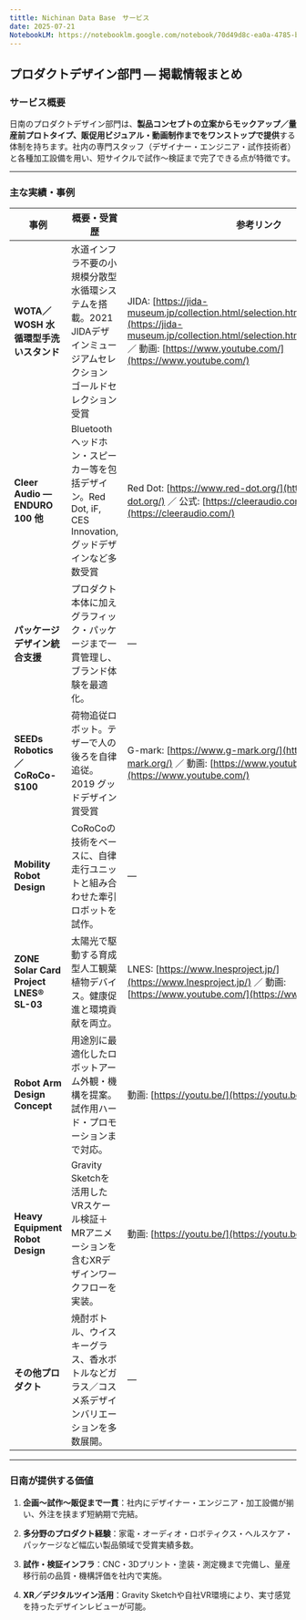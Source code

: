 ```yaml
---
tittle: Nichinan Data Base　サービス
date: 2025-07-21
NotebookLM: https://notebooklm.google.com/notebook/70d49d8c-ea0a-4785-b594-91855f1bd099
---
```

## **プロダクトデザイン部門 ― 掲載情報まとめ**

  

### **サービス概要**

  

日南のプロダクトデザイン部門は、**製品コンセプトの立案からモックアップ／量産前プロトタイプ、販促用ビジュアル・動画制作までをワンストップで提供**する体制を持ちます。社内の専門スタッフ（デザイナー・エンジニア・試作技術者）と各種加工設備を用い、短サイクルで試作〜検証まで完了できる点が特徴です。

---

### **主な実績・事例**

|**事例**|**概要・受賞歴**|**参考リンク**|
|---|---|---|
|**WOTA／WOSH 水循環型手洗いスタンド**|水道インフラ不要の小規模分散型水循環システムを搭載。2021 JIDAデザインミュージアムセレクション ゴールドセレクション受賞|JIDA: [https://jida-museum.jp/collection.html/selection.html/selection23/wosh/](https://jida-museum.jp/collection.html/selection.html/selection23/wosh/) ／ 動画: [https://www.youtube.com/](https://www.youtube.com/)|
|**Cleer Audio — ENDURO 100 他**|Bluetoothヘッドホン・スピーカー等を包括デザイン。Red Dot, iF, CES Innovation, グッドデザインなど多数受賞|Red Dot: [https://www.red-dot.org/](https://www.red-dot.org/) ／ 公式: [https://cleeraudio.com/](https://cleeraudio.com/)|
|**パッケージデザイン統合支援**|プロダクト本体に加えグラフィック・パッケージまで一貫管理し、ブランド体験を最適化。|—|
|**SEEDs Robotics／CoRoCo-S100**|荷物追従ロボット。テザーで人の後ろを自律追従。2019 グッドデザイン賞受賞|G-mark: [https://www.g-mark.org/](https://www.g-mark.org/) ／ 動画: [https://www.youtube.com/](https://www.youtube.com/)|
|**Mobility Robot Design**|CoRoCoの技術をベースに、自律走行ユニットと組み合わせた牽引ロボットを試作。|—|
|**ZONE Solar Card Project LNES® SL-03**|太陽光で駆動する育成型人工観葉植物デバイス。健康促進と環境貢献を両立。|LNES: [https://www.lnesproject.jp/](https://www.lnesproject.jp/) ／ 動画: [https://www.youtube.com/](https://www.youtube.com/)|
|**Robot Arm Design Concept**|用途別に最適化したロボットアーム外観・機構を提案。試作用ハード・プロモーションまで対応。|動画: [https://youtu.be/](https://youtu.be/)|
|**Heavy Equipment Robot Design**|Gravity Sketchを活用したVRスケール検証＋MRアニメーションを含むXRデザインワークフローを実装。|動画: [https://youtu.be/](https://youtu.be/)|
|**その他プロダクト**|焼酎ボトル、ウイスキーグラス、香水ボトルなどガラス／コスメ系デザインバリエーションを多数展開。|—|

---

### **日南が提供する価値**

1. **企画〜試作〜販促まで一貫**：社内にデザイナー・エンジニア・加工設備が揃い、外注を挟まず短納期で完結。
    
2. **多分野のプロダクト経験**：家電・オーディオ・ロボティクス・ヘルスケア・パッケージなど幅広い製品領域で受賞実績多数。
    
3. **試作・検証インフラ**：CNC・3Dプリント・塗装・測定機まで完備し、量産移行前の品質・機構評価を社内で実施。
    
4. **XR／デジタルツイン活用**：Gravity Sketchや自社VR環境により、実寸感覚を持ったデザインレビューが可能。
    

  
